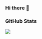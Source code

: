 ### Hi there 👋
### GitHub Stats

<img src="https://github-readme-stats.vercel.app/api?username=KuratasZ&hide_title=true&show_icons=true&icon_color=007aff&text_color=333&bg_color=fff" />
<!--
**KuratasZ/KuratasZ** is a ✨ _special_ ✨ repository because its `README.md` (this file) appears on your GitHub profile.

Here are some ideas to get you started:

- 🔭 I’m currently working on ...
- 🌱 I’m currently learning ...
- 👯 I’m looking to collaborate on ...
- 🤔 I’m looking for help with ...
- 💬 Ask me about ...
- 📫 How to reach me: ...
- 😄 Pronouns: ...
- ⚡ Fun fact: ...
-->
